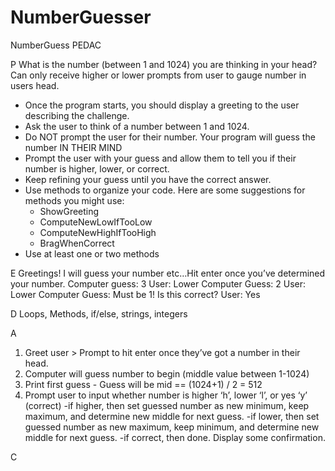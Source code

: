 # NumberGuesser

NumberGuess PEDAC

P
What is the number (between 1 and 1024) you are thinking in your head?
Can only receive higher or lower prompts from user to gauge number in users head.

- Once the program starts, you should display a greeting to the user describing the challenge.
- Ask the user to think of a number between 1 and 1024.
- Do NOT prompt the user for their number. Your program will guess the number IN THEIR MIND
- Prompt the user with your guess and allow them to tell you if their number is higher, lower, or correct.
- Keep refining your guess until you have the correct answer.
- Use methods to organize your code. Here are some suggestions for methods you might use:
  - ShowGreeting
  - ComputeNewLowIfTooLow
  - ComputeNewHighIfTooHigh
  - BragWhenCorrect
- Use at least one or two methods

E
Greetings! I will guess your number etc…Hit enter once you’ve determined your number.
Computer guess: 3
User: Lower
Computer Guess: 2
User: Lower
Computer Guess: Must be 1! Is this correct?
User: Yes

D
Loops, Methods, if/else, strings, integers

A

1. Greet user > Prompt to hit enter once they’ve got a number in their head.
2. Computer will guess number to begin (middle value between 1-1024)
3. Print first guess - Guess will be mid == (1024+1) / 2 = 512
4. Prompt user to input whether number is higher ‘h’, lower ‘l’, or yes ‘y’ (correct)
   -if higher, then set guessed number as new minimum, keep maximum, and determine new middle for next guess.
   -if lower, then set guessed number as new maximum, keep minimum, and determine new middle for next guess.
   -if correct, then done. Display some confirmation.

C
